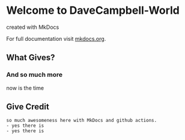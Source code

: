 # Welcome to DaveCampbell-World
created with MkDocs

For full documentation visit [mkdocs.org](https://www.mkdocs.org).

## What Gives?
### And so much more
now is the time


## Give Credit
    so much awesomeness here with MkDocs and github actions.
    - yes there is
    - yes there is


